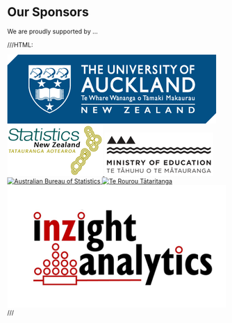 # Our Sponsors

We are proudly supported by &hellip;


///HTML:
<div class="sponsors">
  <a href="https://auckland.ac.nz">
    <img src="../../img/uoa_logo.png" alt="University of Auckland">
  </a>

  <a href="https://stats.govt.nz">
    <img src="../../img/stats_nz.png" alt="Statistics New Zealand">
  </a>

  <a href="https://minedu.govt.nz">
    <img src="../../img/minedu_logo.png" alt="Ministry of Education">
  </a>

  <a href="https://abs.gov.au">
    <img src="https://oversixtydev.blob.core.windows.net/media/7831220/1.jpg" alt="Australian Bureau of Statistics">
  </a>

  <a href="https://terourou.org">
    <img src="https://terourou.org/img/logo.png" alt="Te Rourou Tātaritanga">
  </a>

  <a href="#">
    <img src="../../img/inzight_analytics_logo.png" alt="iNZight Analytics">
  </a>
</div>
///
